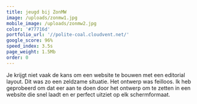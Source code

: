 ```yaml
---
title: jeugd bij ZonMW
image: /uploads/zonmw1.jpg
mobile_image: /uploads/zonmw2.jpg
color: '#77716d'
portfolio_url: '//polite-coal.cloudvent.net/'
google_score: 96%
speed_index: 3.5s
page_weight: 1.5Mb
order: 0
---
```


Je krijgt niet vaak de kans om een website te bouwen met een editorial layout. Dit was zo een zeldzame situatie. Het ontwerp was feilloos. Ik heb geprobeerd om dat eer aan te doen door het ontwerp om te zetten in een website die snel laadt en er perfect uitziet op elk schermformaat.